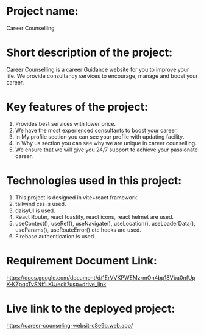 # **Project name:**
Career Counselling

# **Short description of the project:**
Career Counselling is a career Guidance website for you to improve your life. We provide consultancy services to encourage, manage and boost your career.

# **Key features of the project:**
1.	Provides best services with lower price.
2.	We have the most experienced consultants to boost your career.
3.	In My profile section you can see your profile with updating facility.
4.	In Why us section you can see why we are unique in career counselling.
5.	We ensure that we will give you 24/7 support to achieve your passionate career.

# **Technologies used in this project:**
1.	This project is designed in vite+react framework.
2.	tailwind css is used.
3.	daisyUI is used.
4.	React Router, react toastify, react icons, react helmet are used.
5.	useContext(), useRef(), useNavigate(), useLocation(), useLoaderData(), useParams(), useRouteError() etc hooks are used.
6.  Firebase authentication is used.

# **Requirement Document Link:**
https://docs.google.com/document/d/1ErVVKPWEMzrmOn4bp18Vba0nfUpK-KZpqcTvSNffLKU/edit?usp=drive_link

# **Live link to the deployed project:**
https://career-counseling-websit-c8e9b.web.app/


